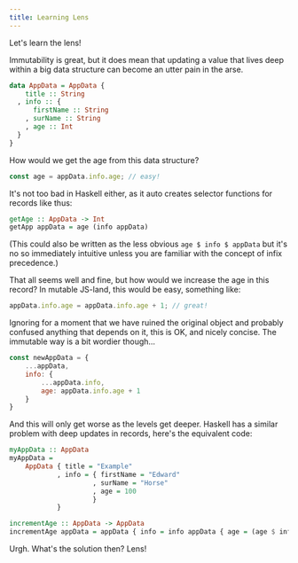 ```yaml
---
title: Learning Lens
---
```


Let's learn the lens!

Immutability is great, but it does mean that updating a value that lives deep within a big data structure can become an utter pain in the arse.

```haskell
data AppData = AppData {
    title :: String
  , info :: {
      firstName :: String
    , surName :: String
    , age :: Int
  }
}
```

How would we get the age from this data structure?

```javascript
const age = appData.info.age; // easy!
```

It's not too bad in Haskell either, as it auto creates selector functions for records like thus:
```haskell
getAge :: AppData -> Int
getApp appData = age (info appData)
```

(This could also be written as the less obvious `age $ info $ appData` but it's no so immediately intuitive unless you are familiar with the concept of infix precedence.)

That all seems well and fine, but how would we increase the age in this record? In mutable JS-land, this would be easy, something like:

```javascript
appData.info.age = appData.info.age + 1; // great!
```

Ignoring for a moment that we have ruined the original object and probably confused anything that depends on it, this is OK, and nicely concise. The immutable way is a bit wordier though...

```javascript
const newAppData = {
    ...appData,
    info: {
        ...appData.info,
        age: appData.info.age + 1
    }
}
```

And this will only get worse as the levels get deeper. Haskell has a similar problem with deep updates in records, here's the equivalent code:

```haskell
myAppData :: AppData
myAppData = 
    AppData { title = "Example"
            , info = { firstName = "Edward"
                     , surName = "Horse"
                     , age = 100
                     }
            }

incrementAge :: AppData -> AppData
incrementAge appData = appData { info = info appData { age = (age $ info $ appData) + 1 } }
```

Urgh. What's the solution then? Lens!

 
